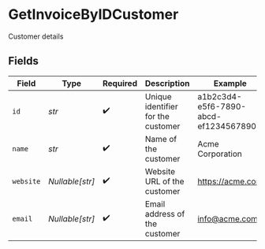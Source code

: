 # GetInvoiceByIDCustomer

Customer details


## Fields

| Field                                | Type                                 | Required                             | Description                          | Example                              |
| ------------------------------------ | ------------------------------------ | ------------------------------------ | ------------------------------------ | ------------------------------------ |
| `id`                                 | *str*                                | :heavy_check_mark:                   | Unique identifier for the customer   | a1b2c3d4-e5f6-7890-abcd-ef1234567890 |
| `name`                               | *str*                                | :heavy_check_mark:                   | Name of the customer                 | Acme Corporation                     |
| `website`                            | *Nullable[str]*                      | :heavy_check_mark:                   | Website URL of the customer          | https://acme.com                     |
| `email`                              | *Nullable[str]*                      | :heavy_check_mark:                   | Email address of the customer        | info@acme.com                        |
